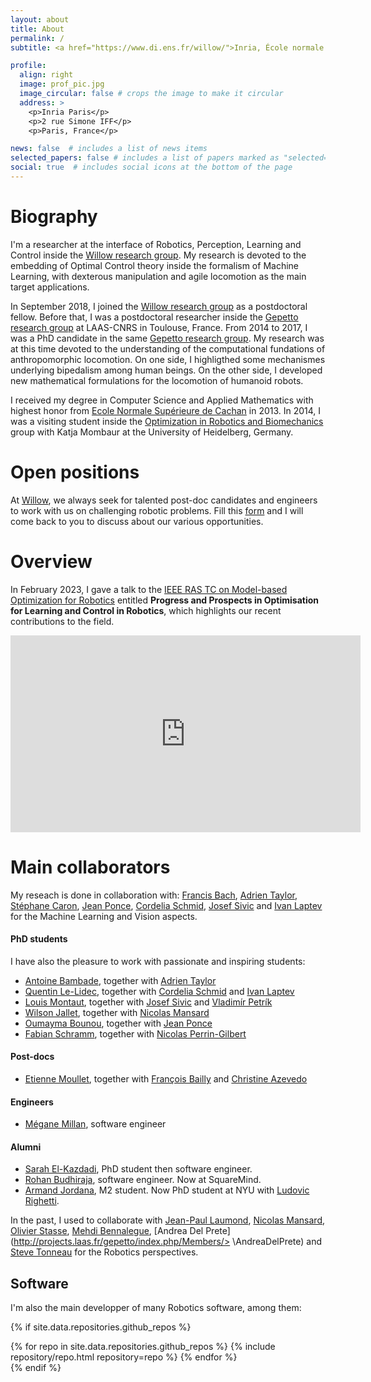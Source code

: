 ```yaml
---
layout: about
title: About
permalink: /
subtitle: <a href="https://www.di.ens.fr/willow/">Inria, École normale supérieure, Paris, France</a>.

profile:
  align: right
  image: prof_pic.jpg
  image_circular: false # crops the image to make it circular
  address: >
    <p>Inria Paris</p>
    <p>2 rue Simone IFF</p>
    <p>Paris, France</p>

news: false  # includes a list of news items
selected_papers: false # includes a list of papers marked as "selected={true}"
social: true  # includes social icons at the bottom of the page
---
```


# Biography

I'm a researcher at the interface of Robotics, Perception, Learning and Control inside the [Willow research group](https://www.di.ens.fr/willow/). My research is devoted to the embedding of Optimal Control theory inside the formalism of Machine Learning, with dexterous manipulation and agile locomotion as the main target applications. 

In September 2018, I joined the [Willow research group](https://www.di.ens.fr/willow/) as a postdoctoral fellow.
Before that, I was a postdoctoral researcher inside the [Gepetto research group](http://projects.laas.fr/gepetto/index.php) at LAAS-CNRS in Toulouse, France.
From 2014 to 2017, I was a PhD candidate in the same [Gepetto research group](http://projects.laas.fr/gepetto/index.php). 
My research was at this time devoted to the understanding of the computational fundations of anthropomorphic locomotion. On one side, I highligthed some mechanismes underlying bipedalism among human beings. On the other side, I developed new mathematical formulations for the locomotion of humanoid robots.

I received my degree in Computer Science and Applied Mathematics with highest honor from [Ecole Normale Supérieure de Cachan](http://www.ens-cachan.fr/version-anglaise/) in 2013. In 2014, I was a visiting student inside the [Optimization in Robotics and Biomechanics](http://orb.iwr.uni-heidelberg.de) group with Katja Mombaur at the University of Heidelberg, Germany. 

# Open positions

At [Willow](https://www.di.ens.fr/willow/), we always seek for talented post-doc candidates and engineers to work with us on challenging robotic problems.
Fill this [form](https://forms.gle/psFnCibYby3kw6nA8) and I will come back to you to discuss about our various opportunities.

# Overview

In February 2023, I gave a talk to the [IEEE RAS TC on Model-based Optimization for Robotics](https://www.tcoptrob.org/) entitled **Progress and Prospects in Optimisation for Learning and Control in Robotics**, which highlights our recent contributions to the field.

<center><iframe width="560" height="315" src="https://www.youtube-nocookie.com/embed/tG64oj5GrsE?start=57" title="YouTube video player" frameborder="0" allow="accelerometer; autoplay; clipboard-write; encrypted-media; gyroscope; picture-in-picture; web-share" allowfullscreen></iframe></center>

# Main collaborators

My reseach is done in collaboration with:
[Francis Bach](https://www.di.ens.fr/~fbach/), [Adrien Taylor](https://adrientaylor.github.io/), [Stéphane Caron](https://scaron.info/), [Jean Ponce](https://www.di.ens.fr/~ponce/), [Cordelia Schmid](https://thoth.inrialpes.fr/~schmid/), [Josef Sivic](https://www.di.ens.fr/~josef/) and [Ivan Laptev](https://www.di.ens.fr/~laptev/) for the Machine Learning and Vision aspects.

#### PhD students

I have also the pleasure to work with passionate and inspiring students:

- [Antoine Bambade](https://bambade.github.io/), together with [Adrien Taylor](https://adrientaylor.github.io/)
- [Quentin Le-Lidec](https://quentinll.github.io/), together with [Cordelia Schmid](https://thoth.inrialpes.fr/~schmid/) and [Ivan Laptev](https://www.di.ens.fr/~laptev/)
- [Louis Montaut](https://lmontaut.github.io/), together with [Josef Sivic](https://www.di.ens.fr/~josef/) and [Vladimír Petrík](https://petrikvladimir.github.io/)
- [Wilson Jallet](https://manifoldfr.github.io/), together with [Nicolas Mansard](http://projects.laas.fr/gepetto/index.php/Members/NicolasMansard)
- [Oumayma Bounou](https://oumayb.github.io/), together with [Jean Ponce](https://www.di.ens.fr/~ponce/)
- [Fabian Schramm](https://fr.linkedin.com/in/fabian-schramm-319919178), together with [Nicolas Perrin-Gilbert](https://www.isir.upmc.fr/personnel/perrin/?lang=en)

#### Post-docs

- [Etienne Moullet](https://fr.linkedin.com/in/etienne-moullet-a133a752), together with [François Bailly](https://fbailly.github.io/) and [Christine Azevedo](https://fr.linkedin.com/in/christine-azevedo-31406a145)

#### Engineers

- [Mégane Millan](https://fr.linkedin.com/in/megane-millan-0a1791125), software engineer

#### Alumni

- [Sarah El-Kazdadi](https://fr.linkedin.com/in/sarah-kazdadi-059b94210), PhD student then software engineer.
- [Rohan Budhiraja](https://github.com/proyan), software engineer. Now at SquareMind.
- [Armand Jordana](https://www.linkedin.com/in/armand-jordana-0922b2152), M2 student. Now PhD student at NYU with [Ludovic Righetti](https://wp.nyu.edu/machinesinmotion/).

In the past, I used to collaborate with [Jean-Paul Laumond](http://homepages.laas.fr/jpl), [Nicolas Mansard](http://projects.laas.fr/gepetto/index.php/Members/NicolasMansard), [Olivier Stasse](https://homepages.laas.fr/ostasse/drupal/node/11), [Mehdi Bennalegue](http://mehdi.benallegue.com), [Andrea Del Prete](http://projects.laas.fr/gepetto/index.php/Members/>  \AndreaDelPrete) and [Steve Tonneau](http://www.stevetonneau.fr) for the Robotics perspectives.

## Software

I'm also the main developper of many Robotics software, among them:

{% if site.data.repositories.github_repos %}
<div class="repositories d-flex flex-wrap flex-md-row flex-column justify-content-between align-items-center">
  {% for repo in site.data.repositories.github_repos %}
    {% include repository/repo.html repository=repo %}
  {% endfor %}
</div>
{% endif %}
